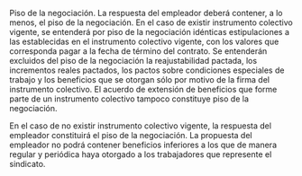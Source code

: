 Piso de la negociación. La respuesta del empleador deberá contener, a lo menos, el piso de la negociación. En el caso de existir instrumento colectivo vigente, se entenderá por piso de la negociación idénticas estipulaciones a las establecidas en el instrumento colectivo vigente, con los valores que corresponda pagar a la fecha de término del contrato. Se entenderán excluidos del piso de la negociación la reajustabilidad pactada, los incrementos reales pactados, los pactos sobre condiciones especiales de trabajo y los beneficios que se otorgan sólo por motivo de la firma del instrumento colectivo. El acuerdo de extensión de beneficios que forme parte de un instrumento colectivo tampoco constituye piso de la negociación.

En el caso de no existir instrumento colectivo vigente, la respuesta del empleador constituirá el piso de la negociación. La propuesta del empleador no podrá contener beneficios inferiores a los que de manera regular y periódica haya otorgado a los trabajadores que represente el sindicato.